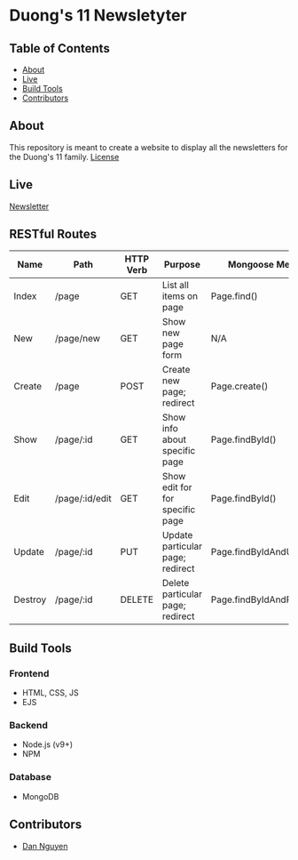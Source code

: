 # Duong's 11 Newsletyter

## Table of Contents
* [About](#about)
* [Live](#live)
* [Build Tools](#build-tools)
* [Contributors](#contributors)


## About
This repository is meant to create a website to display all the newsletters for the Duong's 11 family.
[License](https://github.com/ziggysauce/duongs_11/blob/master/LICENSE)  


## Live
[Newsletter]()


## RESTful Routes
| Name    | Path           | HTTP Verb | Purpose                          | Mongoose Method          |
| ------- | -------------- | --------- | -------------------------------- | ---------------          |
| Index   | /page          | GET       | List all items on page           | Page.find()              |
| New     | /page/new      | GET       | Show new page form               | N/A                      |
| Create  | /page          | POST      | Create new page; redirect        | Page.create()            |
| Show    | /page/:id      | GET       | Show info about specific page    | Page.findById()          |
| Edit    | /page/:id/edit | GET       | Show edit for for specific page  | Page.findById()          |
| Update  | /page/:id      | PUT       | Update particular page; redirect | Page.findByIdAndUpdate() |
| Destroy | /page/:id      | DELETE    | Delete particular page; redirect | Page.findByIdAndRemove() |


## Build Tools
### Frontend
* HTML, CSS, JS
* EJS

### Backend
* Node.js (v9+)
* NPM

### Database
* MongoDB


## Contributors
* [Dan Nguyen](https://github.com/ziggysauce)